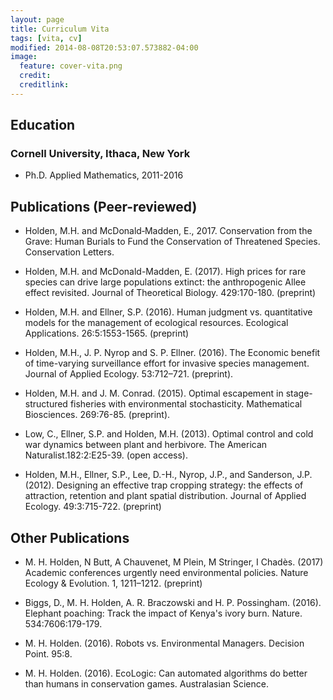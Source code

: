 ```yaml
---
layout: page
title: Curriculum Vita
tags: [vita, cv]
modified: 2014-08-08T20:53:07.573882-04:00
image:
  feature: cover-vita.png
  credit: 
  creditlink: 
---
```


## Education

### Cornell University, Ithaca, New York

* Ph.D. Applied Mathematics, 2011-2016


## Publications (Peer-reviewed)

+ Holden, M.H. and McDonald‐Madden, E., 2017. Conservation from the Grave: Human Burials to Fund the Conservation of Threatened Species. Conservation Letters.

+ Holden, M.H.  and McDonald-Madden, E. (2017). High prices for rare species can drive large populations extinct: the anthropogenic Allee effect revisited. Journal of Theoretical Biology. 429:170-180. (preprint)

+ Holden, M.H.  and Ellner, S.P. (2016). Human judgment vs. quantitative models for the management of ecological resources. Ecological Applications. 26:5:1553-1565. (preprint)

+ Holden, M.H., J. P. Nyrop and S. P. Ellner. (2016). The Economic benefit of time-varying surveillance effort for invasive species management. Journal of Applied Ecology. 53:712–721. (preprint).

+ Holden, M.H. and J. M. Conrad. (2015). Optimal escapement in stage-structured fisheries with environmental stochasticity. Mathematical Biosciences. 269:76-85. (preprint). 

+ Low, C., Ellner, S.P. and Holden, M.H. (2013). Optimal control and cold war dynamics between plant and herbivore. The American Naturalist.182:2:E25-39. (open access).

+ Holden, M.H., Ellner, S.P., Lee, D.-H., Nyrop, J.P., and Sanderson, J.P. (2012). Designing an effective trap cropping strategy: the effects of attraction, retention and plant spatial distribution. Journal of Applied Ecology. 49:3:715-722. (preprint)


## Other Publications 

+ M. H. Holden, N Butt, A Chauvenet, M Plein, M Stringer, I Chadès. (2017) Academic conferences urgently need environmental policies. Nature Ecology & Evolution. 1, 1211–1212. (preprint)

+ Biggs, D.,  M. H. Holden,  A. R. Braczowski and H. P. Possingham.  (2016). Elephant poaching: Track the impact of Kenya's ivory burn. Nature. 534:7606:179-179.

+ M. H. Holden. (2016). Robots vs. Environmental Managers.  Decision Point. 95:8.

+ M. H. Holden. (2016). EcoLogic: Can automated algorithms do better than humans in conservation games.  Australasian Science.

